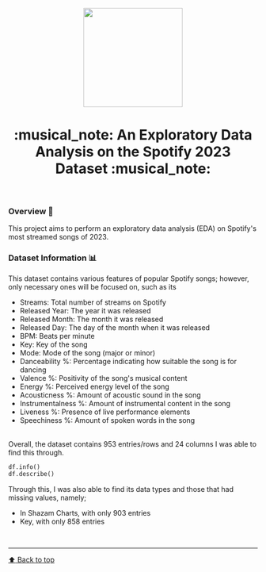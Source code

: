 <p align="center">
<img src="https://github.com/user-attachments/assets/9be4c329-e2f3-40e9-86df-bce547ba8d78" width="200" class="center"> <br>
</p>

<h1 align="center"> :musical_note: An Exploratory Data Analysis on the Spotify 2023 Dataset :musical_note: </h1><br>

### Overview :mag_right:
This project aims to perform an exploratory data analysis (EDA) on Spotify's most streamed songs of 2023.
### Dataset Information :bar_chart:
This dataset contains various features of popular Spotify songs; however, only necessary ones will be focused on, such as its <br>
- Streams: Total number of streams on Spotify
- Released Year: The year it was released
- Released Month: The month it was released
- Released Day: The day of the month when it was released
- BPM: Beats per minute
- Key: Key of the song
- Mode: Mode of the song (major or minor)
- Danceability %: Percentage indicating how suitable the song is for dancing
- Valence %: Positivity of the song's musical content
- Energy %: Perceived energy level of the song
- Acousticness %: Amount of acoustic sound in the song
- Instrumentalness %: Amount of instrumental content in the song
- Liveness %: Presence of live performance elements
- Speechiness %: Amount of spoken words in the song
<br><br>
<p> Overall, the dataset contains 953 entries/rows and 24 columns I was able to find this through. </p>

``` python
df.info()
df.describe()
```
Through this, I was also able to find its data types and those that had missing values, namely;
- In Shazam Charts, with only 903 entries
- Key, with only 858 entries
 
<br><hr>
[:arrow_up: Back to top](#AnExploratoryDataAnalysisontheSpotify2023Dataset)
